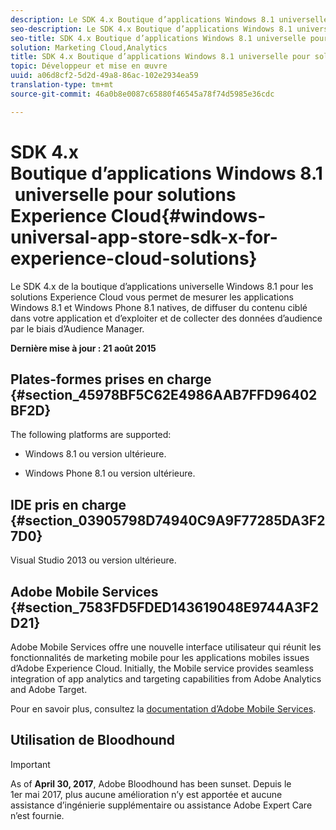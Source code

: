 ```yaml
---
description: Le SDK 4.x Boutique d’applications Windows 8.1 universelle pour solutions Experience Cloud permet de mesurer les applications natives Windows 8.1 et Windows Phone 8.1, de diffuser du contenu ciblé dans votre application et d’exploiter et collecter des données d’audience au moyen d’Audience Manager.
seo-description: Le SDK 4.x Boutique d’applications Windows 8.1 universelle pour solutions Experience Cloud permet de mesurer les applications natives Windows 8.1 et Windows Phone 8.1, de diffuser du contenu ciblé dans votre application et d’exploiter et collecter des données d’audience au moyen d’Audience Manager.
seo-title: SDK 4.x Boutique d’applications Windows 8.1 universelle pour solutions Experience Cloud
solution: Marketing Cloud,Analytics
title: SDK 4.x Boutique d’applications Windows 8.1 universelle pour solutions Experience Cloud
topic: Développeur et mise en œuvre
uuid: a06d8cf2-5d2d-49a8-86ac-102e2934ea59
translation-type: tm+mt
source-git-commit: 46a0b8e0087c65880f46545a78f74d5985e36cdc

---
```



# SDK 4.x Boutique d’applications Windows 8.1 universelle pour solutions Experience Cloud{#windows-universal-app-store-sdk-x-for-experience-cloud-solutions}

Le SDK 4.x de la boutique d’applications universelle Windows 8.1 pour les solutions Experience Cloud vous permet de mesurer les applications Windows 8.1 et Windows Phone 8.1 natives, de diffuser du contenu ciblé dans votre application et d’exploiter et de collecter des données d’audience par le biais d’Audience Manager.

**Dernière mise à jour : 21 août 2015**

## Plates-formes prises en charge {#section_45978BF5C62E4986AAB7FFD96402BF2D}

The following platforms are supported:

* Windows 8.1 ou version ultérieure.

* Windows Phone 8.1 ou version ultérieure.

## IDE pris en charge {#section_03905798D74940C9A9F77285DA3F27D0}

Visual Studio 2013 ou version ultérieure.

## Adobe Mobile Services {#section_7583FD5FDED143619048E9744A3F2D21}

Adobe Mobile Services offre une nouvelle interface utilisateur qui réunit les fonctionnalités de marketing mobile pour les applications mobiles issues d’Adobe Experience Cloud. Initially, the Mobile service provides seamless integration of app analytics and targeting capabilities from Adobe Analytics and Adobe Target.

Pour en savoir plus, consultez la [documentation d’Adobe Mobile Services](/help/using/home.md).

## Utilisation de Bloodhound

>[!IMPORTANT]
>
>As of **April 30, 2017**, Adobe Bloodhound has been
sunset. Depuis le 1er mai 2017, plus aucune amélioration n’y est apportée et aucune assistance d’ingénierie supplémentaire ou assistance Adobe Expert Care n’est fournie.
